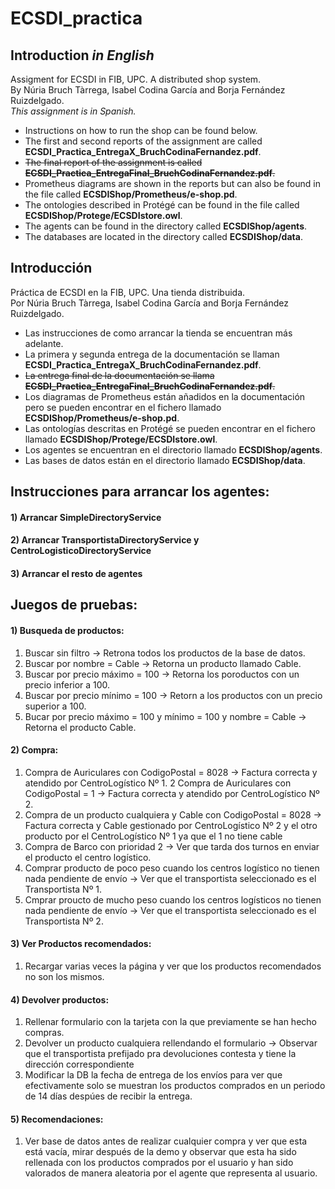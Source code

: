 # ECSDI_practica

## Introduction *in English*
Assigment for ECSDI in FIB, UPC. A distributed shop system.\
By Núria Bruch Tàrrega, Isabel Codina García and Borja Fernández Ruizdelgado.\
*This assignment is in Spanish.*

- Instructions on how to run the shop can be found below.
- The first and second reports of the assignment are called __ECSDI_Practica_EntregaX_BruchCodinaFernandez.pdf__.
- ~~The final report of the assignment is called __ECSDI_Practica_EntregaFinal_BruchCodinaFernandez.pdf__.~~
- Prometheus diagrams are shown in the reports but can also be found in the file called __ECSDIShop/Prometheus/e-shop.pd__.
- The ontologies described in Protégé can be found in the file called __ECSDIShop/Protege/ECSDIstore.owl__.
- The agents can be found in the directory called __ECSDIShop/agents__.
- The databases are located in the directory called __ECSDIShop/data__.

## Introducción
Práctica de ECSDI en la FIB, UPC. Una tienda distribuida. \
Por Núria Bruch Tàrrega, Isabel Codina García and Borja Fernández Ruizdelgado.

- Las instrucciones de como arrancar la tienda se encuentran más adelante.
- La primera y segunda entrega de la documentación se llaman __ECSDI_Practica_EntregaX_BruchCodinaFernandez.pdf__.
- ~~La entrega final de la documentación se llama __ECSDI_Practica_EntregaFinal_BruchCodinaFernandez.pdf__.~~
- Los diagramas de Prometheus están añadidos en la documentación pero se pueden encontrar en el fichero llamado __ECSDIShop/Prometheus/e-shop.pd__.
- Las ontologías descritas en Protégé se pueden encontrar en el fichero llamado __ECSDIShop/Protege/ECSDIstore.owl__.
- Los agentes se encuentran en el directorio llamado __ECSDIShop/agents__.
- Las bases de datos están en el directorio llamado __ECSDIShop/data__.


## Instrucciones para arrancar los agentes:
#### 1) Arrancar SimpleDirectoryService
#### 2) Arrancar TransportistaDirectoryService y CentroLogisticoDirectoryService
#### 3) Arrancar el resto de agentes

## Juegos de pruebas:

#### 1) Busqueda de productos:

  1) Buscar sin filtro -> Retrona todos los productos de la base de datos.
  2) Buscar por nombre = Cable -> Retorna un producto llamado Cable.
  3) Buscar por precio máximo = 100 -> Retorna los poroductos con un precio inferior a 100.
  4) Buscar por precio mínimo = 100 -> Retorn a los productos con un precio superior a 100.
  5) Bucar por precio máximo = 100 y mínimo = 100 y nombre = Cable -> Retorna el producto Cable.
  
#### 2) Compra:

  1) Compra de Auriculares con CodigoPostal = 8028 -> Factura correcta y atendido por CentroLogístico Nº 1.
  2 Compra de Auriculares con CodigoPostal = 1 -> Factura correcta y atendido por CentroLogístico Nº 2.
  3) Compra de un producto cualquiera y Cable con CodigoPostal = 8028 -> Factura correcta y Cable gestionado por CentroLogístico Nº 2 y el otro producto por el CentroLogístico Nº 1 ya que el 1 no tiene cable
  4) Compra de Barco con prioridad 2 -> Ver que tarda dos turnos en enviar el producto el centro logístico.
  5) Comprar producto de poco peso  cuando los centros logístico no tienen nada pendiente de envío -> Ver que el transportista seleccionado es el Transportista Nº 1.
  6) Cmprar proucto de mucho peso cuando los centros logísticos no tienen nada pendiente de envío -> Ver que el transportista seleccionado es el Transportista Nº 2.
  
 #### 3) Ver Productos recomendados:
 
  1) Recargar varias veces la página y ver que los productos recomendados no son los mismos.
  
 #### 4) Devolver productos:
 
  1) Rellenar formulario con la tarjeta con la que previamente se han hecho compras.
  2) Devolver un producto cualquiera rellendando el formulario -> Observar que el transportista prefijado pra devoluciones contesta y tiene la dirección correspondiente
  3) Modificar la DB la fecha de entrega de los envíos para ver que efectivamente solo se muestran los productos comprados en un periodo de 14 días despúes de recibir la entrega.
  
 #### 5) Recomendaciones:
 
  1) Ver base de datos antes de realizar cualquier compra y ver que esta está vacía, mirar después de la demo y observar que esta ha sido rellenada con los productos comprados por el usuario y han sido valorados de manera aleatoria por el agente que representa al usuario.
